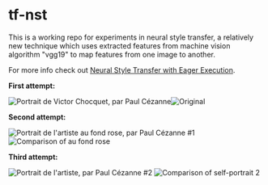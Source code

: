 # tf-nst

This is a working repo for experiments in neural style transfer, a relatively new technique which uses extracted features from machine vision algorithm "vgg19" to map features from one image to another.

For more info check out [Neural Style Transfer with Eager Execution](https://colab.research.google.com/github/tensorflow/models/blob/master/research/nst_blogpost/4_Neural_Style_Transfer_with_Eager_Execution.ipynb).

**First attempt:**

![Portrait de Victor Chocquet, par Paul Cézanne](https://github.com/atrusofthefuture/tf-nst/blob/master/best-chocquet.png)![Original](https://github.com/atrusofthefuture/tf-nst/blob/master/Portrait_de_Victor_Chocquet,_par_Paul_Cézanne,_Yorck-scaled.jpg)

**Second attempt:**

![Portrait de l'artiste au fond rose, par Paul Cézanne #1](https://github.com/atrusofthefuture/tf-nst/blob/master/best-lartiste.png)
![Comparison of au fond rose](https://github.com/atrusofthefuture/tf-nst/blob/master/lartiste-output.png)

**Third attempt:**

![Portrait de l'artiste, par Paul Cézanne #2](https://github.com/atrusofthefuture/tf-nst/blob/master/best-lartiste2.png)
![Comparison of self-portrait 2](https://github.com/atrusofthefuture/tf-nst/blob/master/lartiste2-output.png)
